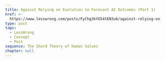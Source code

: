 ```yaml
---
title: Against Relying on Evolution to Forecast AI Outcomes (Part 1)
href: >-
  https://www.lesswrong.com/posts/FyChg3kYG54tEN3u6/against-relying-on-evolution-to-forecast-ai-outcomes-part-1
type: post
tags:
  - LessWrong
  - Concept
  - Post
sequence: The Shard Theory of Human Values
chapter: null
---
```


